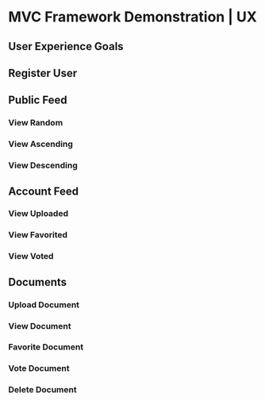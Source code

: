 # MVC Framework Demonstration | UX
## User Experience Goals
## Register User

## Public Feed
### View Random
### View Ascending
### View Descending

## Account Feed
### View Uploaded
### View Favorited
### View Voted

## Documents
### Upload Document
### View Document
### Favorite Document
### Vote Document
### Delete Document
